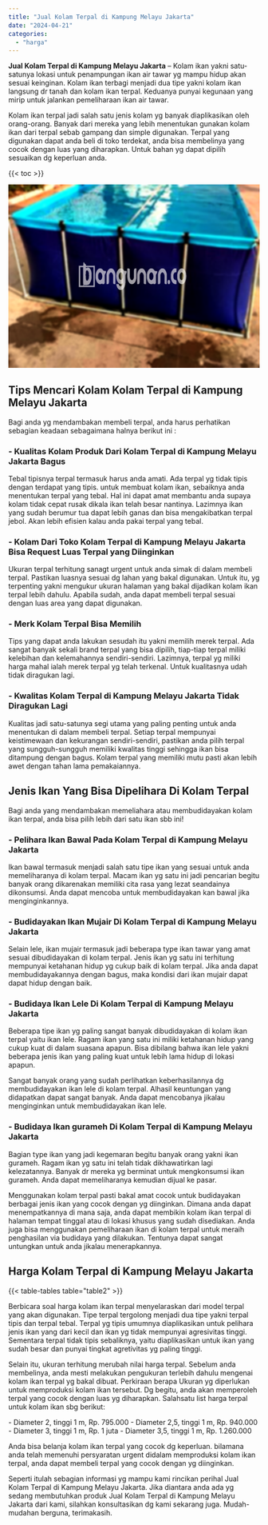 ```yaml
---
title: "Jual Kolam Terpal di Kampung Melayu Jakarta"
date: "2024-04-21"
categories: 
  - "harga"
---
```


**Jual Kolam Terpal di Kampung Melayu Jakarta** – Kolam ikan yakni satu-satunya lokasi untuk penampungan ikan air tawar yg mampu hidup akan sesuai keinginan. Kolam ikan terbagi menjadi dua tipe yakni kolam ikan langsung dr tanah dan kolam ikan terpal. Keduanya punyai kegunaan yang mirip untuk jalankan pemeliharaan ikan air tawar.

Kolam ikan terpal jadi salah satu jenis kolam yg banyak diaplikasikan oleh orang-orang. Banyak dari mereka yang lebih menentukan gunakan kolam ikan dari terpal sebab gampang dan simple digunakan. Terpal yang digunakan dapat anda beli di toko terdekat, anda bisa membelinya yang cocok dengan luas yang diharapkan. Untuk bahan yg dapat dipilih sesuaikan dg keperluan anda.

{{< toc >}}

![Jual Kolam Terpal di Kampung Melayu Jakarta](/images/jual-kolam-terpal-55.png)

## Tips Mencari Kolam Kolam Terpal di Kampung Melayu Jakarta

Bagi anda yg mendambakan membeli terpal, anda harus perhatikan sebagian keadaan sebagaimana halnya berikut ini :

### \- Kualitas Kolam Produk Dari Kolam Terpal di Kampung Melayu Jakarta Bagus

Tebal tipisnya terpal termasuk harus anda amati. Ada terpal yg tidak tipis dengan terdapat yang tipis. untuk membuat kolam ikan, sebaiknya anda menentukan terpal yang tebal. Hal ini dapat amat membantu anda supaya kolam tidak cepat rusak dikala ikan telah besar nantinya. Lazimnya ikan yang sudah berumur tua dapat lebih ganas dan bisa mengakibatkan terpal jebol. Akan lebih efisien kalau anda pakai terpal yang tebal.

### \- Kolam Dari Toko Kolam Terpal di Kampung Melayu Jakarta Bisa Request Luas Terpal yang Diinginkan

Ukuran terpal terhitung sanagt urgent untuk anda simak di dalam membeli terpal. Pastikan luasnya sesuai dg lahan yang bakal digunakan. Untuk itu, yg terpenting yakni mengukur ukuran halaman yang bakal dijadikan kolam ikan terpal lebih dahulu. Apabila sudah, anda dapat membeli terpal sesuai dengan luas area yang dapat digunakan.

### \- Merk Kolam Terpal Bisa Memilih

Tips yang dapat anda lakukan sesudah itu yakni memilih merek terpal. Ada sangat banyak sekali brand terpal yang bisa dipilih, tiap-tiap terpal miliki kelebihan dan kelemahannya sendiri-sendiri. Lazimnya, terpal yg miliki harga mahal ialah merek terpal yg telah terkenal. Untuk kualitasnya udah tidak diragukan lagi.

### \- Kwalitas Kolam Terpal di Kampung Melayu Jakarta Tidak Diragukan Lagi

Kualitas jadi satu-satunya segi utama yang paling penting untuk anda menentukan di dalam membeli terpal. Setiap terpal mempunyai keistimewaan dan kekurangan sendiri-sendiri, pastikan anda pilih terpal yang sungguh-sungguh memiliki kwalitas tinggi sehingga ikan bisa ditampung dengan bagus. Kolam terpal yang memiliki mutu pasti akan lebih awet dengan tahan lama pemakaiannya.

## Jenis Ikan Yang Bisa Dipelihara Di Kolam Terpal

Bagi anda yang mendambakan memeliahara atau membudidayakan kolam ikan terpal, anda bisa pilih lebih dari satu ikan sbb ini!

### \- Pelihara Ikan Bawal Pada Kolam Terpal di Kampung Melayu Jakarta

Ikan bawal termasuk menjadi salah satu tipe ikan yang sesuai untuk anda memeliharanya di kolam terpal. Macam ikan yg satu ini jadi pencarian begitu banyak orang dikarenakan memiliki cita rasa yang lezat seandainya dikonsumsi. Anda dapat mencoba untuk membudidayakan kan bawal jika menginginkannya.

### \- Budidayakan Ikan Mujair Di Kolam Terpal di Kampung Melayu Jakarta

Selain lele, ikan mujair termasuk jadi beberapa type ikan tawar yang amat sesuai dibudidayakan di kolam terpal. Jenis ikan yg satu ini terhitung mempunyai ketahanan hidup yg cukup baik di kolam terpal. Jika anda dapat membudidayakannya dengan bagus, maka kondisi dari ikan mujair dapat dapat hidup dengan baik.

### \- Budidaya Ikan Lele Di Kolam Terpal di Kampung Melayu Jakarta

Beberapa tipe ikan yg paling sangat banyak dibudidayakan di kolam ikan terpal yaitu ikan lele. Ragam ikan yang satu ini miliki ketahanan hidup yang cukup kuat di dalam suasana apapun. Bisa dibilang bahwa ikan lele yakni beberapa jenis ikan yang paling kuat untuk lebih lama hidup di lokasi apapun.

Sangat banyak orang yang sudah perlihatkan keberhasilannya dg membudidayakan ikan lele di kolam terpal. Alhasil keuntungan yang didapatkan dapat sangat banyak. Anda dapat mencobanya jikalau menginginkan untuk membudidayakan ikan lele.

### \- Budidaya Ikan gurameh Di Kolam Terpal di Kampung Melayu Jakarta

Bagian type ikan yang jadi kegemaran begitu banyak orang yakni ikan gurameh. Ragam ikan yg satu ini telah tidak dikhawatirkan lagi kelezatannya. Banyak dr mereka yg berminat untuk mengkonsumsi ikan gurameh. Anda dapat memeliharanya kemudian dijual ke pasar.

Menggunakan kolam terpal pasti bakal amat cocok untuk budidayakan berbagai jenis ikan yang cocok dengan yg diinginkan. Dimana anda dapat menempatkannya di mana saja, anda dapat membikin kolam ikan terpal di halaman tempat tinggal atau di lokasi khusus yang sudah disediakan. Anda juga bisa menggunakan pemeliharaan ikan di kolam terpal untuk meraih penghasilan via budidaya yang dilakukan. Tentunya dapat sangat untungkan untuk anda jikalau menerapkannya.

## Harga Kolam Terpal di Kampung Melayu Jakarta

{{< table-tables table="table2" >}}

Berbicara soal harga kolam ikan terpal menyelaraskan dari model terpal yang akan digunakan. Tipe terpal tergolong menjadi dua tipe yakni terpal tipis dan terpal tebal. Terpal yg tipis umumnya diaplikasikan untuk pelihara jenis ikan yang dari kecil dan ikan yg tidak mempunyai agresivitas tinggi. Sementara terpal tidak tipis sebaliknya, yaitu diaplikasikan untuk ikan yang sudah besar dan punyai tingkat agretivitas yg paling tinggi.

Selain itu, ukuran terhitung merubah nilai harga terpal. Sebelum anda membelinya, anda mesti melakukan pengukuran terlebih dahulu mengenai kolam ikan terpal yg bakal dibuat. Perkiraan berapa Ukuran yg diperlukan untuk memproduksi kolam ikan tersebut. Dg begitu, anda akan memperoleh terpal yang cocok dengan luas yg diharapkan. Salahsatu list harga terpal untuk kolam ikan sbg berikut:

\- Diameter 2, tinggi 1 m, Rp. 795.000 - Diameter 2,5, tinggi 1 m, Rp. 940.000 - Diameter 3, tinggi 1 m, Rp. 1 juta - Diameter 3,5, tinggi 1 m, Rp. 1.260.000

Anda bisa belanja kolam ikan terpal yang cocok dg keperluan. bilamana anda telah memenuhi persyaratan urgent didalam memproduksi kolam ikan terpal, anda dapat membeli terpal yang cocok dengan yg diinginkan.

Seperti itulah sebagian informasi yg mampu kami rincikan perihal Jual Kolam Terpal di Kampung Melayu Jakarta. Jika diantara anda ada yg sedang membutuhkan produk Jual Kolam Terpal di Kampung Melayu Jakarta dari kami, silahkan konsultasikan dg kami sekarang juga. Mudah-mudahan berguna, terimakasih.
